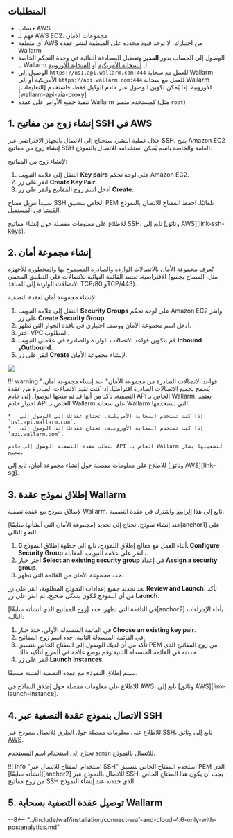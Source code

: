 ## المتطلبات

* حساب AWS
* فهم لـ AWS EC2، مجموعات الأمان
* أي منطقة AWS من اختيارك، لا توجد قيود محددة على المنطقة لنشر عقدة Wallarm
* الوصول إلى الحساب بدور **المدير** وتعطيل المصادقة الثنائية في وحدة التحكم الخاصة بـ Wallarm لـ [السحابة الأمريكية](https://us1.my.wallarm.com/) أو [السحابة الأوروبية](https://my.wallarm.com/)
* الوصول إلى `https://us1.api.wallarm.com:444` للعمل مع سحابة Wallarm الأمريكية أو إلى `https://api.wallarm.com:444` للعمل مع سحابة Wallarm الأوروبية. إذا يُمكن تكوين الوصول عبر خادم الوكيل فقط، فاستخدم [التعليمات][wallarm-api-via-proxy]
* تنفيذ جميع الأوامر على عقدة Wallarm كمستخدم متميز (مثل `root`)

## 1. إنشاء زوج من مفاتيح SSH في AWS

خلال عملية النشر، ستحتاج إلى الاتصال بالجهاز الافتراضي عبر SSH. يتيح Amazon EC2 إنشاء زوج من مفاتيح SSH العامة والخاصة باسم يُمكن استخدامه للاتصال بالنموذج.

لإنشاء زوج من المفاتيح:

1. التنقل إلى علامة التبويب **Key pairs** على لوحة تحكم Amazon EC2.
2. انقر على زر **Create Key Pair**.
3. أدخل اسم زوج المفاتيح وانقر على زر **Create**.

سيبدأ تنزيل مفتاح SSH الخاص بتنسيق PEM تلقائيًا. احفظ المفتاح للاتصال بالنموذج المُنشأ في المستقبل.

للاطلاع على معلومات مفصلة حول إنشاء مفاتيح SSH، تابع إلى [وثائق AWS][link-ssh-keys].

## 2. إنشاء مجموعة أمان

تُعرف مجموعة الأمان بالاتصالات الواردة والصادرة المسموح بها والمحظورة للأجهزة الافتراضية. تعتمد القائمة النهائية للاتصالات على التطبيق المحمي (مثل، السماح بجميع الاتصالات الواردة إلى المنافذ TCP/80 وTCP/443).

لإنشاء مجموعة أمان لعقدة التصفية:

1. التنقل إلى علامة التبويب **Security Groups** على لوحة تحكم Amazon EC2 وانقر على زر **Create Security Group**.
2. أدخل اسم مجموعة الأمان ووصف اختياري في نافذة الحوار التي تظهر.
3. اختر VPC المطلوب.
4. قم بتكوين قواعد الاتصالات الواردة والصادرة في علامتي التبويب **Inbound** و**Outbound**.
5. انقر على زر **Create** لإنشاء مجموعة الأمان.

![](../img/create-sg)

!!! warning "قواعد الاتصالات الصادرة من مجموعة الأمان"
    عند إنشاء مجموعة أمان، يُسمح بجميع الاتصالات الصادرة افتراضيًا. إذا كنت تقيد الاتصالات الصادرة من عقدة التصفية، تأكد من أنها قد تم منحها الوصول إلى خادم API الخاص بـ Wallarm. يعتمد اختيار خادم API الخاص بـ Wallarm على سحابة Wallarm التي تستخدمها:

    *   إذا كنت تستخدم السحابة الأمريكية، تحتاج عقدتك إلى الوصول إلى `us1.api.wallarm.com`.
    *   إذا كنت تستخدم السحابة الأوروبية، تحتاج عقدتك إلى الوصول إلى `api.wallarm.com`.
    
    تتطلب عقدة التصفية الوصول إلى خادم API الخاص بـ Wallarm لتشغيلها بشكل صحيح.

للاطلاع على معلومات مفصلة حول إنشاء مجموعة أمان، تابع إلى [وثائق AWS][link-sg].

## 3. إطلاق نموذج عقدة Wallarm

لإطلاق نموذج مع عقدة تصفية Wallarm، تابع إلى هذا [الرابط](https://aws.amazon.com/marketplace/pp/B073VRFXSD) واشترك في عقدة التصفية.

عند إنشاء نموذج، تحتاج إلى تحديد [مجموعة الأمان التي أنشأتها سابقًا][anchor1] على النحو التالي:

1. أثناء العمل مع معالج إطلاق النموذج، تابع إلى خطوة إطلاق النموذج **6. Configure Security Group** بالنقر على علامة التبويب المقابلة.
2. اختر خيار **Select an existing security group** في إعداد **Assign a security group**.
3. حدد مجموعة الأمان من القائمة التي تظهر.

بعد تحديد جميع إعدادات النموذج المطلوبة، انقر على زر **Review and Launch**، تأكد من أن النموذج مُكون بشكل صحيح، ثم انقر على زر **Launch**.

في النافذة التي تظهر، حدد [زوج المفاتيح الذي أنشأته سابقًا][anchor2] بأداء الإجراءات التالية:

1. في القائمة المنسدلة الأولى، حدد خيار **Choose an existing key pair**.
2. في القائمة المنسدلة الثانية، حدد اسم زوج المفاتيح.
3. تأكد من أن لديك الوصول إلى المفتاح الخاص بتنسيق PEM من زوج المفاتيح الذي حددته في القائمة المنسدلة الثانية وقم بوضع علامة في المربع لتأكيد ذلك.
4. انقر على زر **Launch Instances**.

سيتم إطلاق النموذج مع عقدة التصفية المثبتة مسبقًا.

للاطلاع على معلومات مفصلة حول إطلاق النماذج في AWS، تابع إلى [وثائق AWS][link-launch-instance].

## 4. الاتصال بنموذج عقدة التصفية عبر SSH

للاطلاع على معلومات مفصلة حول الطرق للاتصال بنموذج عبر SSH، تابع إلى [وثائق AWS](https://docs.aws.amazon.com/AWSEC2/latest/UserGuide/AccessingInstances.html).

تحتاج إلى استخدام اسم المستخدم `admin` للاتصال بالنموذج.

!!! info "استخدام المفتاح للاتصال عبر SSH"
    استخدم المفتاح الخاص بتنسيق PEM الذي [أنشأته سابقًا][anchor2] للاتصال بالنموذج عبر SSH. يجب أن يكون هذا المفتاح الخاص من زوج مفاتيح SSH الذي حددته عند إنشاء النموذج.

## 5. توصيل عقدة التصفية بسحابة Wallarm

--8<-- "../include/waf/installation/connect-waf-and-cloud-4.6-only-with-postanalytics.md"